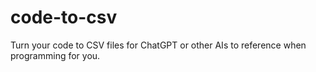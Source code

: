 # code-to-csv
Turn your code to CSV files for ChatGPT or other AIs to reference when programming for you.
